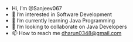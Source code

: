 - Hi, I’m @Sanjeev067
- 👀 I’m interested in Software Development
- 🌱 I’m currently learning Java Programming
- 💞️ I’m looking to collaborate on Java Developers
- 📫 How to reach me dharun0348@gmail.com

<!---
Sanjeev067/Sanjeev067 is a ✨ special ✨ repository because its `README.md` (this file) appears on your GitHub profile.
You can click the Preview link to take a look at your changes.
--->
